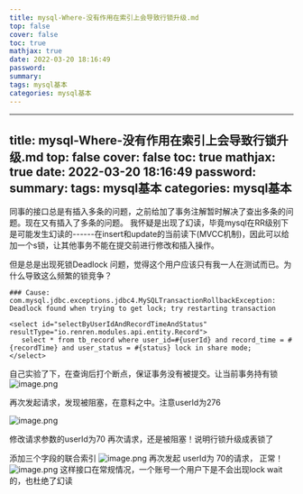 ```yaml
---
title: mysql-Where-没有作用在索引上会导致行锁升级.md
top: false
cover: false
toc: true
mathjax: true
date: 2022-03-20 18:16:49
password:
summary:
tags: mysql基本
categories: mysql基本
---
```

---
title: mysql-Where-没有作用在索引上会导致行锁升级.md
top: false
cover: false
toc: true
mathjax: true
date: 2022-03-20 18:16:49
password:
summary:
tags: mysql基本
categories: mysql基本
---
同事的接口总是有插入多条的问题，之前给加了事务注解暂时解决了查出多条的问题。现在又有插入了多条的问题。
我怀疑是出现了幻读，毕竟mysql在RR级别下是可能发生幻读的------在insert和update的当前读下(MVCC机制)，因此可以给加一个s锁，让其他事务不能在提交前进行修改和插入操作。

但是总是出现死锁Deadlock 问题，觉得这个用户应该只有我一人在测试而已。为什么导致这么频繁的锁竞争？
```
### Cause: com.mysql.jdbc.exceptions.jdbc4.MySQLTransactionRollbackException: Deadlock found when trying to get lock; try restarting transaction
```

```
<select id="selectByUserIdAndRecordTimeAndStatus" resultType="io.renren.modules.api.entity.Record">
   select * from tb_record where user_id=#{userId} and record_time = #{recordTime} and user_status = #{status} lock in share mode;
</select>
```
自己实验了下，在查询后打个断点，保证事务没有被提交。让当前事务持有锁
![image.png](https://upload-images.jianshu.io/upload_images/13965490-2000e51c7c558cad.png?imageMogr2/auto-orient/strip%7CimageView2/2/w/1240)

再次发起请求，发现被阻塞，在意料之中。注意userId为276

![image.png](https://upload-images.jianshu.io/upload_images/13965490-35c8323ab8f0c211.png?imageMogr2/auto-orient/strip%7CimageView2/2/w/1240)

修改请求参数的userId为70 再次请求，还是被阻塞！说明行锁升级成表锁了

添加三个字段的联合索引
![image.png](https://upload-images.jianshu.io/upload_images/13965490-83480a131a301315.png?imageMogr2/auto-orient/strip%7CimageView2/2/w/1240)
再次发起 userId为 70的请求， 正常！
![image.png](https://upload-images.jianshu.io/upload_images/13965490-d406d2b4ae7ae1ed.png?imageMogr2/auto-orient/strip%7CimageView2/2/w/1240)
这样接口在常规情况，一个账号一个用户下是不会出现lock wait的，也杜绝了幻读
